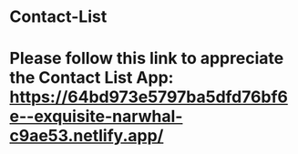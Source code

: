 # Contact-List
# Please follow this link to appreciate the Contact List App: https://64bd973e5797ba5dfd76bf6e--exquisite-narwhal-c9ae53.netlify.app/
